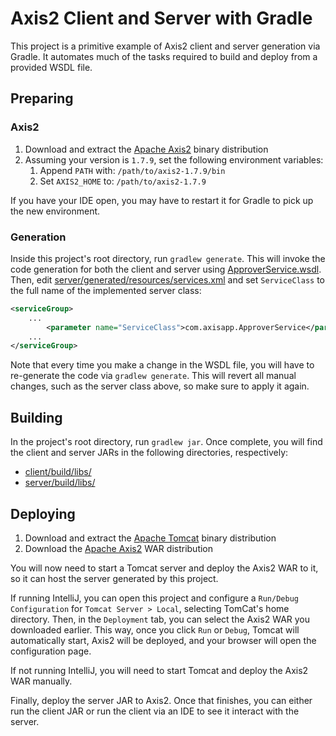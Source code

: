 # Axis2 Client and Server with Gradle

This project is a primitive example of Axis2 client and server generation via Gradle.
It automates much of the tasks required to build and deploy from a provided WSDL file.

## Preparing

### Axis2

1. Download and extract the [Apache Axis2](https://axis.apache.org/axis2/java/core/download.cgi) binary distribution
2. Assuming your version is `1.7.9`, set the following environment variables:
   1. Append `PATH` with: `/path/to/axis2-1.7.9/bin`
   2. Set `AXIS2_HOME` to: `/path/to/axis2-1.7.9`

If you have your IDE open, you may have to restart it for Gradle to pick up the new environment.

### Generation

Inside this project's root directory, run `gradlew generate`. This will invoke the code generation for both the client and server using [ApproverService.wsdl](ApproverService.wsdl).
Then, edit [server/generated/resources/services.xml](server/generated/resources/services.xml) and set `ServiceClass` to the full name of the implemented server class:

```xml
<serviceGroup>
    ...
        <parameter name="ServiceClass">com.axisapp.ApproverService</parameter>
    ...
</serviceGroup>
```

Note that every time you make a change in the WSDL file, you will have to re-generate the code via `gradlew generate`.
This will revert all manual changes, such as the server class above, so make sure to apply it again.

## Building

In the project's root directory, run `gradlew jar`. Once complete, you will find the client and server JARs in the following directories, respectively:

- [client/build/libs/](client/build/libs/)
- [server/build/libs/](server/build/libs/)

## Deploying

1. Download and extract the [Apache Tomcat](https://tomcat.apache.org/tomcat-8.5-doc/index.html) binary distribution
2. Download the [Apache Axis2](https://axis.apache.org/axis2/java/core/download.cgi) WAR distribution

You will now need to start a Tomcat server and deploy the Axis2 WAR to it, so it can host the server generated by this project.

If running IntelliJ, you can open this project and configure a `Run/Debug Configuration` for `Tomcat Server > Local`, selecting TomCat's home directory. Then, in the `Deployment` tab, you can select the Axis2 WAR you downloaded earlier. This way, once you click `Run` or `Debug`, Tomcat will automatically start, Axis2 will be deployed, and your browser will open the configuration page.

If not running IntelliJ, you will need to start Tomcat and deploy the Axis2 WAR manually.

Finally, deploy the server JAR to Axis2. Once that finishes, you can either run the client JAR or run the client via an IDE to see it interact with the server.
